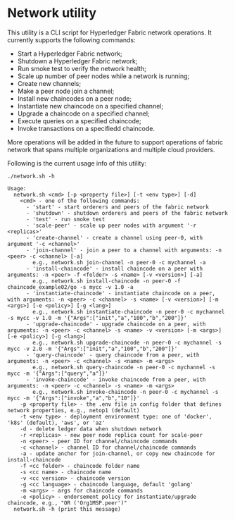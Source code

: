 # Network utility

This utility is a CLI script for Hyperledger Fabric network operations. It currently supports the following commands:
* Start a Hyperledger Fabric network;
* Shutdown a Hyperledger Fabric network;
* Run smoke test to verify the network health;
* Scale up number of peer nodes while a network is running;
* Create new channels;
* Make a peer node join a channel;
* Install new chaincodes on a peer node;
* Instantiate new chaincode on a specified channel;
* Upgrade a chaincode on a specified channel;
* Execute queries on a specified chaincode;
* Invoke transactions on a specifiedd chaincode.

More operations will be added in the future to support operations of fabric network that spans multiple organizations and multiple cloud providers.

Following is the current usage info of this utility:
```
./network.sh -h

Usage:
  network.sh <cmd> [-p <property file>] [-t <env type>] [-d]
    <cmd> - one of the following commands:
      - 'start' - start orderers and peers of the fabric network
      - 'shutdown' - shutdown orderers and peers of the fabric network
      - 'test' - run smoke test
      - 'scale-peer' - scale up peer nodes with argument '-r <replicas>'
      - 'create-channel' - create a channel using peer-0, with argument '-c <channel>'
      - 'join-channel' - join a peer to a channel with arguments: -n <peer> -c <channel> [-a]
        e.g., network.sh join-channel -n peer-0 -c mychannel -a
      - 'install-chaincode' - install chaincode on a peer with arguments: -n <peer> -f <folder> -s <name> [-v <version>] [-a]
        e.g., network.sh install-chaincode -n peer-0 -f chaincode_example02/go -s mycc -v 1.0 -a
      - 'instantiate-chaincode' - instantiate chaincode on a peer, with arguments: -n <peer> -c <channel> -s <name> [-v <version>] [-m <args>] [-e <policy>] [-g <lang>]
        e.g., network.sh instantiate-chaincode -n peer-0 -c mychannel -s mycc -v 1.0 -m '{"Args":["init","a","100","b","200"]}'
      - 'upgrade-chaincode' - upgrade chaincode on a peer, with arguments: -n <peer> -c <channel> -s <name> -v <version> [-m <args>] [-e <policy>] [-g <lang>]
        e.g., network.sh upgrade-chaincode -n peer-0 -c mychannel -s mycc -v 2.0 -m '{"Args":["init","a","100","b","200"]}'
      - 'query-chaincode' - query chaincode from a peer, with arguments: -n <peer> -c <channel> -s <name> -m <args>
        e.g., network.sh query-chaincode -n peer-0 -c mychannel -s mycc -m '{"Args":["query","a"]}'
      - 'invoke-chaincode' - invoke chaincode from a peer, with arguments: -n <peer> -c <channel> -s <name> -m <args>
        e.g., network.sh invoke-chaincode -n peer-0 -c mychannel -s mycc -m '{"Args":["invoke","a","b","10"]}'
    -p <property file> - the .env file in config folder that defines network properties, e.g., netop1 (default)
    -t <env type> - deployment environment type: one of 'docker', 'k8s' (default), 'aws', or 'az'
    -d - delete ledger data when shutdown network
    -r <replicas> - new peer node replica count for scale-peer
    -n <peer> - peer ID for channel/chaincode commands
    -c <channel> - channel ID for channel/chaincode commands
    -a - update anchor for join-channel, or copy new chaincode for install-chaincode
    -f <cc folder> - chaincode folder name
    -s <cc name> - chaincode name
    -v <cc version> - chaincode version
    -g <cc language> - chaincode language, default 'golang'
    -m <args> - args for chaincode commands
    -e <policy> - endorsement policy for instantiate/upgrade chaincode, e.g., "OR ('Org1MSP.peer')"
  network.sh -h (print this message)
  ```